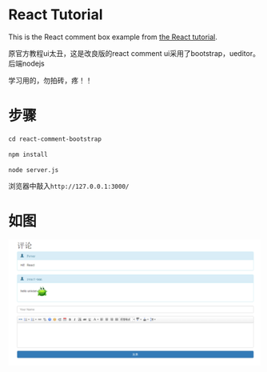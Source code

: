 # React Tutorial

This is the React comment box example from [the React tutorial](http://facebook.github.io/react/docs/tutorial.html).

原官方教程ui太丑，这是改良版的react comment ui采用了bootstrap，ueditor。后端nodejs

学习用的，勿拍砖，疼！！

# 步骤

`cd react-comment-bootstrap`

`npm install`

`node server.js`

浏览器中敲入`http://127.0.0.1:3000/`

# 如图

![haha](/public/images/1.png)